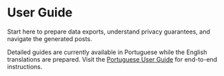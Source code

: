 # User Guide

Start here to prepare data exports, understand privacy guarantees, and navigate the generated posts.

Detailed guides are currently available in Portuguese while the English translations are prepared. Visit the [Portuguese User Guide](/pt-BR/user-guide/) for end-to-end instructions.
